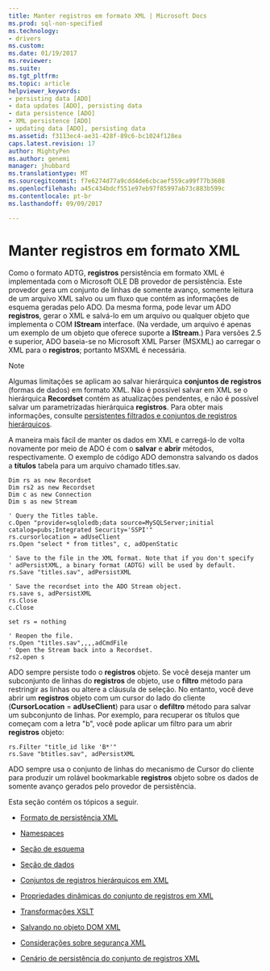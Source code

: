```yaml
---
title: Manter registros em formato XML | Microsoft Docs
ms.prod: sql-non-specified
ms.technology:
- drivers
ms.custom: 
ms.date: 01/19/2017
ms.reviewer: 
ms.suite: 
ms.tgt_pltfrm: 
ms.topic: article
helpviewer_keywords:
- persisting data [ADO]
- data updates [ADO], persisting data
- data persistence [ADO]
- XML persistence [ADO]
- updating data [ADO], persisting data
ms.assetid: f3113ec4-ae31-428f-89c6-bc1024f128ea
caps.latest.revision: 17
author: MightyPen
ms.author: genemi
manager: jhubbard
ms.translationtype: MT
ms.sourcegitcommit: f7e6274d77a9cdd4de6cbcaef559ca99f77b3608
ms.openlocfilehash: a45c434bdcf551e97eb97f85997ab73c883b599c
ms.contentlocale: pt-br
ms.lasthandoff: 09/09/2017

---
```

# <a name="persisting-records-in-xml-format"></a>Manter registros em formato XML
Como o formato ADTG, **registros** persistência em formato XML é implementada com o Microsoft OLE DB provedor de persistência. Este provedor gera um conjunto de linhas de somente avanço, somente leitura de um arquivo XML salvo ou um fluxo que contém as informações de esquema geradas pelo ADO. Da mesma forma, pode levar um ADO **registros**, gerar o XML e salvá-lo em um arquivo ou qualquer objeto que implementa o COM **IStream** interface. (Na verdade, um arquivo é apenas um exemplo de um objeto que oferece suporte a **IStream**.) Para versões 2.5 e superior, ADO baseia-se no Microsoft XML Parser (MSXML) ao carregar o XML para o **registros**; portanto MSXML é necessária.  
  
> [!NOTE]
>  Algumas limitações se aplicam ao salvar hierárquica **conjuntos de registros** (formas de dados) em formato XML. Não é possível salvar em XML se o hierárquica **Recordset** contém as atualizações pendentes, e não é possível salvar um parametrizadas hierárquica **registros**. Para obter mais informações, consulte [persistentes filtrados e conjuntos de registros hierárquicos](../../../ado/guide/data/persisting-filtered-and-hierarchical-recordsets.md).  
  
 A maneira mais fácil de manter os dados em XML e carregá-lo de volta novamente por meio de ADO é com o **salvar** e **abrir** métodos, respectivamente. O exemplo de código ADO demonstra salvando os dados a **títulos** tabela para um arquivo chamado titles.sav.  
  
```  
Dim rs as new Recordset  
Dim rs2 as new Recordset  
Dim c as new Connection  
Dim s as new Stream  
  
' Query the Titles table.  
c.Open "provider=sqloledb;data source=MySQLServer;initial catalog=pubs;Integrated Security='SSPI'"  
rs.cursorlocation = adUseClient  
rs.Open "select * from titles", c, adOpenStatic  
  
' Save to the file in the XML format. Note that if you don't specify   
' adPersistXML, a binary format (ADTG) will be used by default.  
rs.Save "titles.sav", adPersistXML  
  
' Save the recordset into the ADO Stream object.  
rs.save s, adPersistXML  
rs.Close  
c.Close  
  
set rs = nothing  
  
' Reopen the file.  
rs.Open "titles.sav",,,,adCmdFile  
' Open the Stream back into a Recordset.  
rs2.open s  
```  
  
 ADO sempre persiste todo o **registros** objeto. Se você deseja manter um subconjunto de linhas do **registros** de objeto, use o **filtro** método para restringir as linhas ou altere a cláusula de seleção. No entanto, você deve abrir um **registros** objeto com um cursor do lado do cliente (**CursorLocation** = **adUseClient**) para usar o **defiltro** método para salvar um subconjunto de linhas. Por exemplo, para recuperar os títulos que começam com a letra "b", você pode aplicar um filtro para um abrir **registros** objeto:  
  
```  
rs.Filter "title_id like 'B*'"  
rs.Save "btitles.sav", adPersistXML  
```  
  
 ADO sempre usa o conjunto de linhas do mecanismo de Cursor do cliente para produzir um rolável bookmarkable **registros** objeto sobre os dados de somente avanço gerados pelo provedor de persistência.  
  
 Esta seção contém os tópicos a seguir.  
  
-   [Formato de persistência XML](../../../ado/guide/data/xml-persistence-format.md)  
  
-   [Namespaces](../../../ado/guide/data/namespaces.md)  
  
-   [Seção de esquema](../../../ado/guide/data/schema-section.md)  
  
-   [Seção de dados](../../../ado/guide/data/data-section.md)  
  
-   [Conjuntos de registros hierárquicos em XML](../../../ado/guide/data/hierarchical-recordsets-in-xml.md)  
  
-   [Propriedades dinâmicas do conjunto de registros em XML](../../../ado/guide/data/recordset-dynamic-properties-in-xml.md)  
  
-   [Transformações XSLT](../../../ado/guide/data/xslt-transformations.md)  
  
-   [Salvando no objeto DOM XML](../../../ado/guide/data/saving-to-the-xml-dom-object.md)  
  
-   [Considerações sobre segurança XML](../../../ado/guide/data/xml-security-considerations.md)  
  
-   [Cenário de persistência do conjunto de registros XML](../../../ado/guide/data/xml-recordset-persistence-scenario.md)
